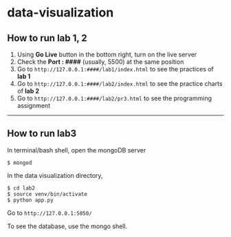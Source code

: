 # data-visualization
 
## How to run **lab 1, 2**

1. Using **Go Live** button in the bottom right, turn on the live server
1. Check the **Port : ####** (usually, 5500) at the same position
1. Go to `http://127.0.0.1:####/lab1/index.html` to see the practices of **lab 1**
1. Go to `http://127.0.0.1:####/lab2/index.html` to see the practice charts of **lab 2**
1. Go to `http://127.0.0.1:####/lab2/pr3.html` to see the programming assignment

---

## How to run lab3

In terminal/bash shell, open the mongoDB server
```
$ mongod
```

In the data visualization directory,
```
$ cd lab2
$ source venv/bin/activate
$ python app.py
```
Go to `http://127.0.0.1:5050/`

To see the database, use the mongo shell.